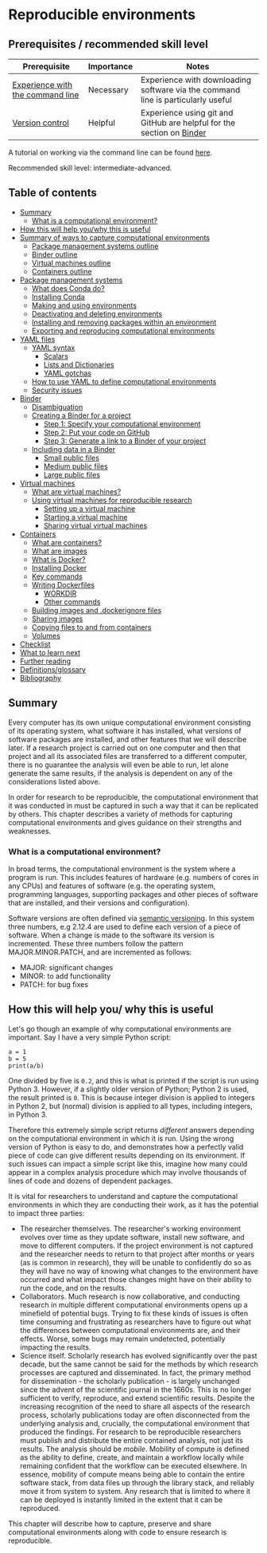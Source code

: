 # Reproducible environments

## Prerequisites / recommended skill level

| Prerequisite                                                                                  | Importance | Notes                                                                                    |
| --------------------------------------------------------------------------------------------- | ---------- | ---------------------------------------------------------------------------------------- |
| [Experience with the command line](https://programminghistorian.org/en/lessons/intro-to-bash) | Necessary  | Experience with downloading software via the command line is particularly useful         |
| [Version control](/version_control/version_control)                                           | Helpful    | Experience using git and GitHub are helpful for the section on [Binder](#Binder_section) |

A tutorial on working via the command line can be found [here](https://programminghistorian.org/en/lessons/intro-to-bash).

Recommended skill level: intermediate-advanced.

## Table of contents

- [Summary](#Summary)
  - [What is a computational environment?](#What_is_a_computational_environment)
- [How this will help you/why this is useful](#How_this_will_help_you_why_this_is_useful)
- [Summary of ways to capture computational environments](./01/options#Summary_of_ways_to_capture_computational_environments)
  - [Package management systems outline](./01/options#Package_management_systems_outline)
  - [Binder outline](./01/options#Binder_outline)
  - [Virtual machines outline](./01/options#Virtual_machines_outline)
  - [Containers outline](./01/options#Containers_outline)
- [Package management systems](./02/package-management#Package_management_systems)
  - [What does Conda do?](./02/package-management#What_does_Conda_do)
  - [Installing Conda](./02/package-management#Installing_Conda)
  - [Making and using environments](./02/package-management#Making_and_using_environments)
  - [Deactivating and deleting environments](./02/package-management#Deactivating_and_deleting_environments)
  - [Installing and removing packages within an environment](./02/package-management#Installing_and_removing_packages_within_an_environment)
  - [Exporting and reproducing computational environments](./02/package-management#Exporting_and_reproducing_computational_environments)
- [YAML files](./03/yaml#YAML_files)
  - [YAML syntax](./03/yaml#YAML_syntax)
    - [Scalars](./03/yaml#Scalars)
    - [Lists and Dictionaries](./03/yaml#Lists_and_Dictionaries)
    - [YAML gotchas](./03/yaml#YAML_gotchas)
  - [How to use YAML to define computational environments](./03/yaml#How_to_use_YAML_to_define_computational_environments)
  - [Security issues](./03/yaml#Security_issues)
- [Binder](./04/binder#Binder_section)
  - [Disambiguation](./04/binder#Disambiguation)
  - [Creating a Binder for a project](./04/binder#Creating_a_binder_for_a_project)
    - [Step 1: Specify your computational environment](./04/binder#Step_1_Specify_your_computational_environment)
    - [Step 2: Put your code on GitHub](./04/binder#Step_2_Put_your_code_on_GitHub)
    - [Step 3: Generate a link to a Binder of your project](./04/binder#Step_3_Generate_a_link_to_a_Binder_of_your_project)
  - [Including data in a Binder](./04/binder#Including_data_in_a_Binder)
    - [Small public files](./04/binder#Small_public_files)
    - [Medium public files](./04/binder#Medium_public_files)
    - [Large public files](./04/binder#Large_public_files)
- [Virtual machines](./05/virtual-machines#Virtual_machines)
  - [What are virtual machines?](./05/virtual-machines#What_are_virtual_machines)
  - [Using virtual machines for reproducible research](./05/virtual-machines#Using_virtual_machines_for_reproducible_research)
    - [Setting up a virtual machine](./05/virtual-machines#Setting_up_a_virtual_machine)
    - [Starting a virtual machine](./05/virtual-machines#Starting_a_virtual_machine)
    - [Sharing virtual virtual machines](./05/virtual-machines#Sharing_virtual_virtual_machines)
- [Containers](./06/containers#Containers_section)
  - [What are containers?](./06/containers#What_are_containers)
  - [What are images](./06/containers#What_are_images)
  - [What is Docker?](./06/containers#What_is_Docker)
  - [Installing Docker](./06/containers#Installing_Docker)
  - [Key commands](./06/containers#Key_commands)
  - [Writing Dockerfiles](./06/containers#Writing_Dockerfiles)
    - [WORKDIR](./06/containers#WORKDIR)
    - [Other commands](./06/containers#Other_commands)
  - [Building images and .dockerignore files](./06/containers#Building_images_and_dockerignore_files)
  - [Sharing images](./06/containers#Sharing_images)
  - [Copying files to and from containers](./06/containers#Copying_files_to_and_from_containers)
  - [Volumes](./06/containers#Volumes)
- [Checklist](./07/checklist#Checklist)
- [What to learn next](./08/resources#What_to_learn_next)
- [Further reading](./08/resources#Further_reading)
- [Definitions/glossary](./08/resources#Definitions_glossary)
- [Bibliography](./08/resources#Bibliography)

<a name="Summary"></a>

## Summary

Every computer has its own unique computational environment consisting of its operating system, what software it has installed, what versions of software packages are installed, and other features that we will describe later. If a research project is carried out on one computer and then that project and all its associated files are transferred to a different computer, there is no guarantee the analysis will even be able to run, let alone generate the same results, if the analysis is dependent on any of the considerations listed above.

In order for research to be reproducible, the computational environment that it was conducted in must be captured in such a way that it can be replicated by others. This chapter describes a variety of methods for capturing computational environments and gives guidance on their strengths and weaknesses.

<a name="What_is_a_computational_environment"></a>

### What is a computational environment?

In broad terms, the computational environment is the system where a program is run. This includes features of hardware (e.g. numbers of cores in any CPUs) and features of software (e.g. the operating system, programming languages, supporting packages and other pieces of software that are installed, and their versions and configuration).

Software versions are often defined via [semantic versioning](https://semver.org). In this system three numbers, e.g 2.12.4 are used to define each version of a piece of software. When a change is made to the software its version is incremented. These three numbers follow the pattern MAJOR.MINOR.PATCH, and are incremented as follows:

- MAJOR: significant changes
- MINOR: to add functionality
- PATCH: for bug fixes

<a name="How_this_will_help_you_why_this_is_useful"></a>

## How this will help you/ why this is useful

Let's go though an example of why computational environments are important. Say I have a very simple Python script:

```
a = 1
b = 5
print(a/b)
```

One divided by five is `0.2`, and this is what is printed if the script is run using Python 3. However, if a slightly older version of Python; Python 2 is used, the result printed is `0`. This is because integer division is applied to integers in Python 2, but (normal) division is applied to all types, including integers, in Python 3.

Therefore this extremely simple script returns _different_ answers depending on the computational environment in which it is run. Using the wrong version of Python is easy to do, and demonstrates how a perfectly valid piece of code can give different results depending on its environment. If such issues can impact a simple script like this, imagine how many could appear in a complex analysis procedure which may involve thousands of lines of code and dozens of dependent packages.

It is vital for researchers to understand and capture the computational environments in which they are conducting their work, as it has the potential to impact three parties:

- The researcher themselves. The researcher's working environment evolves over time as they update software, install new software, and move to different computers. If the project environment is not captured and the researcher needs to return to that project after months or years (as is common in research), they will be unable to confidently do so as they will have no way of knowing what changes to the environment have occurred and what impact those changes might have on their ability to run the code, and on the results.
- Collaborators. Much research is now collaborative, and conducting research in multiple different computational environments opens up a minefield of potential bugs. Trying to fix these kinds of issues is often time consuming and frustrating as researchers have to figure out what the differences between computational environments are, and their effects. Worse, some bugs may remain undetected, potentially impacting the results.
- Science itself. Scholarly research has evolved significantly over the past decade, but the same cannot be said for the methods by which research processes are captured and disseminated. In fact, the primary method for dissemination - the scholarly publication - is largely unchanged since the advent of the scientific journal in the 1660s. This is no longer sufficient to verify, reproduce, and extend scientific results. Despite the increasing recognition of the need to share all aspects of the research process, scholarly publications today are often disconnected from the underlying analysis and, crucially, the computational environment that produced the findings. For research to be reproducible researchers must publish and distribute the entire contained analysis, not just its results. The analysis should be _mobile_. Mobility of compute is defined as the ability to define, create, and maintain a workflow locally while remaining confident that the workflow can be executed elsewhere. In essence, mobility of compute means being able to contain the entire software stack, from data files up through the library stack, and reliably move it from system to system. Any research that is limited to where it can be deployed is instantly limited in the extent that it can be reproduced.

This chapter will describe how to capture, preserve and share computational environments along with code to ensure research is reproducible.
